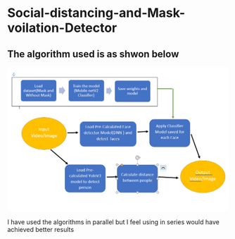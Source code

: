 # Social-distancing-and-Mask-voilation-Detector

## The algorithm used is as shwon below

![html dark](https://github.com/Joshi-Karthik/Social-distancing-and-Mask-voilation-Detector/blob/main/algo.png)


I have used the algorithms in parallel but I feel using in series would have achieved better results
